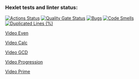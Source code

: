 ### Hexlet tests and linter status:
[![Actions Status](https://github.com/LenaSape/java-project-61/actions/workflows/hexlet-check.yml/badge.svg)](https://github.com/LenaSape/java-project-61/actions)
[![Quality Gate Status](https://sonarcloud.io/api/project_badges/measure?project=LenaSape_java-project-61&metric=alert_status)](https://sonarcloud.io/summary/new_code?id=LenaSape_java-project-61)
[![Bugs](https://sonarcloud.io/api/project_badges/measure?project=LenaSape_java-project-61&metric=bugs)](https://sonarcloud.io/summary/new_code?id=LenaSape_java-project-61)
[![Code Smells](https://sonarcloud.io/api/project_badges/measure?project=LenaSape_java-project-61&metric=code_smells)](https://sonarcloud.io/summary/new_code?id=LenaSape_java-project-61)
[![Duplicated Lines (%)](https://sonarcloud.io/api/project_badges/measure?project=LenaSape_java-project-61&metric=duplicated_lines_density)](https://sonarcloud.io/summary/new_code?id=LenaSape_java-project-61)

[Video Even](https://asciinema.org/connect/640d674f-698d-4571-bbfd-e7fc3a9cea7c)

[Video Calc](https://asciinema.org/connect/640d674f-698d-4571-bbfd-e7fc3a9cea7c)

[Video GCD](https://asciinema.org/a/BxKfh4G5WX7kRuEgaOZGsdwxt)

[Video Progression](https://asciinema.org/a/14KIeGgHbAoMMpoxFh54zdTJA)

[Video Prime](https://asciinema.org/a/o3I44uhRAmmbZbgE0DPpQy5s7)
